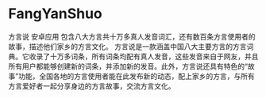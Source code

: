 # FangYanShuo
方言说 安卓应用 包含八大方言共十万多真人发音词汇，还有数百条方言使用者的故事，描述他们家乡的方言文化。
方言说是一款涵盖中国八大主要方言的方言词典。它收录了十万多词条，所有词条均配有真人发音，这些发音来自于网友，并且所有用户都能够创建新的词条，并添加新的发音。此外，方言说还具有特色的“故事”功能，全国各地的方言使用者能在此发布新的动态，配上家乡的方言，与所有方言爱好者一起分享身边的方言故事，交流方言文化。
